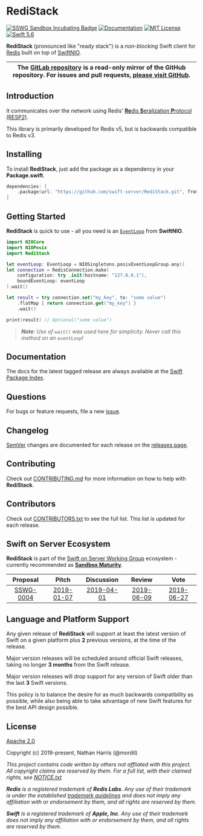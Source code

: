 # RediStack

[![SSWG Sandbox Incubating Badge](https://img.shields.io/badge/sswg-sandbox-lightgrey.svg)][SSWG Incubation]
[![Documentation](http://img.shields.io/badge/read_the-docs-2196f3.svg)][Documentation]
[![MIT License](http://img.shields.io/badge/license-Apache-brightgreen.svg)][Apache License]
[![Swift 5.6](http://img.shields.io/badge/swift-5.6-brightgreen.svg)][Swift 5.6]

**RediStack** (pronounced like "ready stack") is a _non-blocking_ Swift client for [Redis](https://redis.io) built on top of [SwiftNIO](https://github.com/apple/swift-nio).

<table><thead><tr align="center"><th width="9999">
The <a href="https://gitlab.com/swift-server-community/RediStack" rel="nofollow noreferrer noopener" target="_blank">GitLab repository</a> is a <b>read-only</b> mirror of the GitHub repository. For issues and pull requests, <a href="https://github.com/swift-server/RediStack" rel="nofollow noreferrer noopener" target="_blank">please visit GitHub</a>.
</th></tr></thead></table>

## Introduction

It communicates over the network using Redis' [**Re**dis **S**eralization **P**rotocol (RESP2)](https://redis.io/topics/protocol).

This library is primarily developed for Redis v5, but is backwards compatible to Redis v3.

## Installing

To install **RediStack**, just add the package as a dependency in your **Package.swift**.

```swift
dependencies: [
    .package(url: "https://github.com/swift-server/RediStack.git", from: "1.4.1")
]
```

## Getting Started

**RediStack** is quick to use - all you need is an [`EventLoop`](https://swiftpackageindex.com/apple/swift-nio/main/documentation/niocore/eventloop) from **SwiftNIO**.

```swift
import NIOCore
import NIOPosix
import RediStack

let eventLoop: EventLoop = NIOSingletons.posixEventLoopGroup.any()
let connection = RedisConnection.make(
    configuration: try .init(hostname: "127.0.0.1"),
    boundEventLoop: eventLoop
).wait()

let result = try connection.set("my_key", to: "some value")
    .flatMap { return connection.get("my_key") }
    .wait()

print(result) // Optional("some value")
```

> _**Note**: Use of `wait()` was used here for simplicity. Never call this method on an `eventLoop`!_

## Documentation

The docs for the latest tagged release are always available at the [Swift Package Index][Documentation].

## Questions

For bugs or feature requests, file a new [issue](https://github.com/swift-server/RediStack/issues/new).

## Changelog

[SemVer](https://semver.org/) changes are documented for each release on the [releases page][Releases].

## Contributing

Check out [CONTRIBUTING.md](https://github.com/swift-server/RediStack/blob/main/CONTRIBUTING.md) for more information on how to help with **RediStack**.

## Contributors

Check out [CONTRIBUTORS.txt](https://github.com/swift-server/RediStack/blob/main/CONTRIBUTORS.txt) to see the full list. This list is updated for each release.

## Swift on Server Ecosystem

**RediStack** is part of the [Swift on Server Working Group][SSWG] ecosystem - currently recommended as [**Sandbox Maturity**][SSWG Incubation].

| Proposal | Pitch | Discussion | Review | Vote |
|:---:|:---:|:---:|:---:|:---:|
| [SSWG-0004](https://github.com/swift-server/sswg/blob/master/proposals/0004-nio-redis.md) | [2019-01-07](https://forums.swift.org/t/swiftnio-redis-client/19325) | [2019-04-01](https://forums.swift.org/t/discussion-nioredis-nio-based-redis-driver/22455) | [2019-06-09](https://forums.swift.org/t/feedback-redisnio-a-nio-based-redis-driver/25521) | [2019-06-27](https://forums.swift.org/t/june-27th-2019/26580) |

## Language and Platform Support

Any given release of **RediStack** will support at least the latest version of Swift on a given platform plus **2** previous versions, at the time of the release.

Major version releases will be scheduled around official Swift releases, taking no longer **3 months** from the Swift release.

Major version releases will drop support for any version of Swift older than the last **3** Swift versions.

This policy is to balance the desire for as much backwards compatibility as possible, while also being able to take advantage of new Swift features for the best API design possible.

## License

[Apache 2.0][Apache License]

Copyright (c) 2019-present, Nathan Harris (@mordil)

_This project contains code written by others not affliated with this project. All copyright claims are reserved by them. For a full list, with their claimed rights, see [NOTICE.txt](https://github.com/swift-server/RediStack/blob/main/NOTICE.txt)_

_**Redis** is a registered trademark of **Redis Labs**. Any use of their trademark is under the established [trademark guidelines](https://redis.io/topics/trademark) and does not imply any affiliation with or endorsement by them, and all rights are reserved by them._

_**Swift** is a registered trademark of **Apple, Inc**. Any use of their trademark does not imply any affiliation with or endorsement by them, and all rights are reserved by them._

[SSWG Incubation]: https://www.swift.org/sswg/incubation-process.html
[SSWG]: https://www.swift.org/sswg/
[Documentation]: https://swiftpackageindex.com/swift-server/RediStack/documentation
[Apache License]: LICENSE.txt
[Swift 5.6]: https://swift.org
[Releases]: https://github.com/swift-server/RediStack/releases
